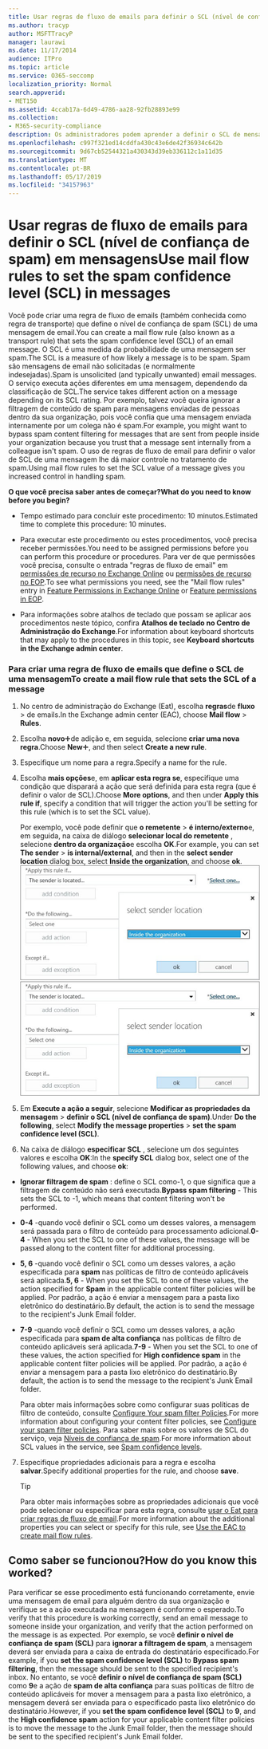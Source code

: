 ```yaml
---
title: Usar regras de fluxo de emails para definir o SCL (nível de confiança de spam) em mensagens
ms.author: tracyp
author: MSFTTracyP
manager: laurawi
ms.date: 11/17/2014
audience: ITPro
ms.topic: article
ms.service: O365-seccomp
localization_priority: Normal
search.appverid:
- MET150
ms.assetid: 4ccab17a-6d49-4786-aa28-92fb28893e99
ms.collection:
- M365-security-compliance
description: Os administradores podem aprender a definir o SCL de mensagens na proteção do Exchange Online.
ms.openlocfilehash: c997f321ed14cddfa430c43e6de42f36934c642b
ms.sourcegitcommit: 9d67cb52544321a430343d39eb336112c1a11d35
ms.translationtype: MT
ms.contentlocale: pt-BR
ms.lasthandoff: 05/17/2019
ms.locfileid: "34157963"
---
```

# <a name="use-mail-flow-rules-to-set-the-spam-confidence-level-scl-in-messages"></a><span data-ttu-id="a6599-103">Usar regras de fluxo de emails para definir o SCL (nível de confiança de spam) em mensagens</span><span class="sxs-lookup"><span data-stu-id="a6599-103">Use mail flow rules to set the spam confidence level (SCL) in messages</span></span>

<span data-ttu-id="a6599-104">Você pode criar uma regra de fluxo de emails (também conhecida como regra de transporte) que define o nível de confiança de spam (SCL) de uma mensagem de email.</span><span class="sxs-lookup"><span data-stu-id="a6599-104">You can create a mail flow rule (also known as a transport rule) that sets the spam confidence level (SCL) of an email message.</span></span> <span data-ttu-id="a6599-105">O SCL é uma medida da probabilidade de uma mensagem ser spam.</span><span class="sxs-lookup"><span data-stu-id="a6599-105">The SCL is a measure of how likely a message is to be spam.</span></span> <span data-ttu-id="a6599-106">Spam são mensagens de email não solicitadas (e normalmente indesejadas).</span><span class="sxs-lookup"><span data-stu-id="a6599-106">Spam is unsolicited (and typically unwanted) email messages.</span></span> <span data-ttu-id="a6599-107">O serviço executa ações diferentes em uma mensagem, dependendo da classificação de SCL.</span><span class="sxs-lookup"><span data-stu-id="a6599-107">The service takes different action on a message depending on its SCL rating.</span></span> <span data-ttu-id="a6599-108">Por exemplo, talvez você queira ignorar a filtragem de conteúdo de spam para mensagens enviadas de pessoas dentro da sua organização, pois você confia que uma mensagem enviada internamente por um colega não é spam.</span><span class="sxs-lookup"><span data-stu-id="a6599-108">For example, you might want to bypass spam content filtering for messages that are sent from people inside your organization because you trust that a message sent internally from a colleague isn't spam.</span></span> <span data-ttu-id="a6599-109">O uso de regras de fluxo de email para definir o valor de SCL de uma mensagem lhe dá maior controle no tratamento de spam.</span><span class="sxs-lookup"><span data-stu-id="a6599-109">Using mail flow rules to set the SCL value of a message gives you increased control in handling spam.</span></span> 
  
 <span data-ttu-id="a6599-110">**O que você precisa saber antes de começar?**</span><span class="sxs-lookup"><span data-stu-id="a6599-110">**What do you need to know before you begin?**</span></span>
  
- <span data-ttu-id="a6599-111">Tempo estimado para concluir este procedimento: 10 minutos.</span><span class="sxs-lookup"><span data-stu-id="a6599-111">Estimated time to complete this procedure: 10 minutes.</span></span>
    
- <span data-ttu-id="a6599-112">Para executar este procedimento ou estes procedimentos, você precisa receber permissões.</span><span class="sxs-lookup"><span data-stu-id="a6599-112">You need to be assigned permissions before you can perform this procedure or procedures.</span></span> <span data-ttu-id="a6599-113">Para ver de que permissões você precisa, consulte o entrada "regras de fluxo de email" em [permissões de recurso no Exchange Online](http://technet.microsoft.com/library/15073ce1-0917-403b-8839-02a2ebc96e16.aspx) ou [permissões de recurso no EOP](eop/feature-permissions-in-eop.md).</span><span class="sxs-lookup"><span data-stu-id="a6599-113">To see what permissions you need, see the "Mail flow rules" entry in [Feature Permissions in Exchange Online](http://technet.microsoft.com/library/15073ce1-0917-403b-8839-02a2ebc96e16.aspx) or [Feature permissions in EOP](eop/feature-permissions-in-eop.md).</span></span> 
    
- <span data-ttu-id="a6599-114">Para informações sobre atalhos de teclado que possam se aplicar aos procedimentos neste tópico, confira **Atalhos de teclado no Centro de Administração do Exchange**.</span><span class="sxs-lookup"><span data-stu-id="a6599-114">For information about keyboard shortcuts that may apply to the procedures in this topic, see **Keyboard shortcuts in the Exchange admin center**.</span></span>
    
### <a name="to-create-a-mail-flow-rule-that-sets-the-scl-of-a-message"></a><span data-ttu-id="a6599-115">Para criar uma regra de fluxo de emails que define o SCL de uma mensagem</span><span class="sxs-lookup"><span data-stu-id="a6599-115">To create a mail flow rule that sets the SCL of a message</span></span>

1. <span data-ttu-id="a6599-116">No centro de administração do Exchange (Eat), escolha **regras**de **fluxo** \> de emails.</span><span class="sxs-lookup"><span data-stu-id="a6599-116">In the Exchange admin center (EAC), choose **Mail flow** \> **Rules**.</span></span>
    
2. <span data-ttu-id="a6599-117">Escolha **novo**![ícone](media/ITPro-EAC-AddIcon.gif)de adição e, em seguida, selecione **criar uma nova regra**.</span><span class="sxs-lookup"><span data-stu-id="a6599-117">Choose **New**![Add Icon](media/ITPro-EAC-AddIcon.gif), and then select **Create a new rule**.</span></span>
    
3. <span data-ttu-id="a6599-118">Especifique um nome para a regra.</span><span class="sxs-lookup"><span data-stu-id="a6599-118">Specify a name for the rule.</span></span>
    
4. <span data-ttu-id="a6599-119">Escolha **mais opções**e, em **aplicar esta regra se**, especifique uma condição que disparará a ação que será definida para esta regra (que é definir o valor de SCL).</span><span class="sxs-lookup"><span data-stu-id="a6599-119">Choose **More options**, and then under **Apply this rule if**, specify a condition that will trigger the action you'll be setting for this rule (which is to set the SCL value).</span></span>
    
    <span data-ttu-id="a6599-120">Por exemplo, você pode definir que **o remetente** \> **é interno/externo**e, em seguida, na caixa de diálogo **selecionar local do remetente** , selecione **dentro da organização**e escolha **OK**.</span><span class="sxs-lookup"><span data-stu-id="a6599-120">For example, you can set **The sender** \> **is internal/external**, and then in the **select sender location** dialog box, select **Inside the organization**, and choose **ok**.</span></span><br/>
    <span data-ttu-id="a6599-121">![Selecione o local do remetente](media/EOP-ETR-SetSCL-1.jpg)</span><span class="sxs-lookup"><span data-stu-id="a6599-121">![Select sender location](media/EOP-ETR-SetSCL-1.jpg)</span></span>
  
5. <span data-ttu-id="a6599-122">Em **Execute a ação a seguir**, selecione **Modificar as propriedades da mensagem** \> **definir o SCL (nível de confiança de spam)**.</span><span class="sxs-lookup"><span data-stu-id="a6599-122">Under **Do the following**, select **Modify the message properties** \> **set the spam confidence level (SCL)**.</span></span>
  
6. <span data-ttu-id="a6599-123">Na caixa de diálogo **especificar SCL** , selecione um dos seguintes valores e escolha **OK**:</span><span class="sxs-lookup"><span data-stu-id="a6599-123">In the **specify SCL** dialog box, select one of the following values, and choose **ok**:</span></span>
    
  - <span data-ttu-id="a6599-124">**Ignorar filtragem de spam** : define o SCL como-1, o que significa que a filtragem de conteúdo não será executada.</span><span class="sxs-lookup"><span data-stu-id="a6599-124">**Bypass spam filtering** - This sets the SCL to -1, which means that content filtering won't be performed.</span></span> 
    
  - <span data-ttu-id="a6599-125">**0-4** -quando você definir o SCL como um desses valores, a mensagem será passada para o filtro de conteúdo para processamento adicional.</span><span class="sxs-lookup"><span data-stu-id="a6599-125">**0-4** - When you set the SCL to one of these values, the message will be passed along to the content filter for additional processing.</span></span> 
    
  - <span data-ttu-id="a6599-126">**5, 6** -quando você definir o SCL como um desses valores, a ação especificada para **spam** nas políticas de filtro de conteúdo aplicáveis será aplicada.</span><span class="sxs-lookup"><span data-stu-id="a6599-126">**5, 6** - When you set the SCL to one of these values, the action specified for **Spam** in the applicable content filter policies will be applied.</span></span> <span data-ttu-id="a6599-127">Por padrão, a ação é enviar a mensagem para a pasta lixo eletrônico do destinatário.</span><span class="sxs-lookup"><span data-stu-id="a6599-127">By default, the action is to send the message to the recipient's Junk Email folder.</span></span> 
    
  - <span data-ttu-id="a6599-128">**7-9** -quando você definir o SCL como um desses valores, a ação especificada para **spam de alta confiança** nas políticas de filtro de conteúdo aplicáveis será aplicada.</span><span class="sxs-lookup"><span data-stu-id="a6599-128">**7-9** - When you set the SCL to one of these values, the action specified for **High confidence spam** in the applicable content filter policies will be applied.</span></span> <span data-ttu-id="a6599-129">Por padrão, a ação é enviar a mensagem para a pasta lixo eletrônico do destinatário.</span><span class="sxs-lookup"><span data-stu-id="a6599-129">By default, the action is to send the message to the recipient's Junk Email folder.</span></span> 
    
    <span data-ttu-id="a6599-130">Para obter mais informações sobre como configurar suas políticas de filtro de conteúdo, consulte [Configure Your spam filter Policies](configure-your-spam-filter-policies.md).</span><span class="sxs-lookup"><span data-stu-id="a6599-130">For more information about configuring your content filter policies, see [Configure your spam filter policies](configure-your-spam-filter-policies.md).</span></span> <span data-ttu-id="a6599-131">Para saber mais sobre os valores de SCL do serviço, veja [Níveis de confiança de spam](spam-confidence-levels.md).</span><span class="sxs-lookup"><span data-stu-id="a6599-131">For more information about SCL values in the service, see [Spam confidence levels](spam-confidence-levels.md).</span></span>
    
7. <span data-ttu-id="a6599-132">Especifique propriedades adicionais para a regra e escolha **salvar**.</span><span class="sxs-lookup"><span data-stu-id="a6599-132">Specify additional properties for the rule, and choose **save**.</span></span>
    
    > [!TIP]
    > <span data-ttu-id="a6599-133">Para obter mais informações sobre as propriedades adicionais que você pode selecionar ou especificar para esta regra, consulte [usar o Eat para criar regras de fluxo de email](https://docs.microsoft.com/Exchange/policy-and-compliance/mail-flow-rules/mail-flow-rule-procedures#use-the-eac-to-create-mail-flow-rules).</span><span class="sxs-lookup"><span data-stu-id="a6599-133">For more information about the additional properties you can select or specify for this rule, see [Use the EAC to create mail flow rules](https://docs.microsoft.com/Exchange/policy-and-compliance/mail-flow-rules/mail-flow-rule-procedures#use-the-eac-to-create-mail-flow-rules).</span></span> 
  
## <a name="how-do-you-know-this-worked"></a><span data-ttu-id="a6599-134">Como saber se funcionou?</span><span class="sxs-lookup"><span data-stu-id="a6599-134">How do you know this worked?</span></span>

<span data-ttu-id="a6599-135">Para verificar se esse procedimento está funcionando corretamente, envie uma mensagem de email para alguém dentro da sua organização e verifique se a ação executada na mensagem é conforme o esperado.</span><span class="sxs-lookup"><span data-stu-id="a6599-135">To verify that this procedure is working correctly, send an email message to someone inside your organization, and verify that the action performed on the message is as expected.</span></span> <span data-ttu-id="a6599-136">Por exemplo, se você **definir o nível de confiança de spam (SCL)** para **ignorar a filtragem de spam**, a mensagem deverá ser enviada para a caixa de entrada do destinatário especificado.</span><span class="sxs-lookup"><span data-stu-id="a6599-136">For example, if you **set the spam confidence level (SCL)** to **Bypass spam filtering**, then the message should be sent to the specified recipient's inbox.</span></span> <span data-ttu-id="a6599-137">No entanto, se você **definir o nível de confiança de spam (SCL)** como **9**e a ação de **spam de alta confiança** para suas políticas de filtro de conteúdo aplicáveis for mover a mensagem para a pasta lixo eletrônico, a mensagem deverá ser enviada para o especificado pasta lixo eletrônico do destinatário.</span><span class="sxs-lookup"><span data-stu-id="a6599-137">However, if you **set the spam confidence level (SCL)** to **9**, and the **High confidence spam** action for your applicable content filter policies is to move the message to the Junk Email folder, then the message should be sent to the specified recipient's Junk Email folder.</span></span> 
  

